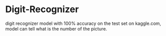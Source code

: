 # Digit-Recognizer
digit recognizer model with 100% accuracy on the test set on kaggle.com, model can tell what is the number of the picture.
